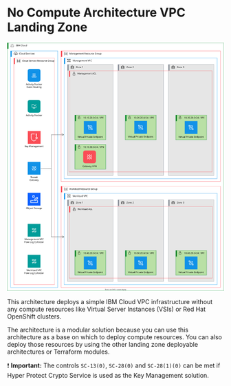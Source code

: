 # No Compute Architecture VPC Landing Zone

![Architecture Diagram for the No Compute Pattern on VPC Landing Zone](https://raw.githubusercontent.com/terraform-ibm-modules/terraform-ibm-landing-zone/main/reference-architectures/vpc.drawio.svg)

This architecture deploys a simple IBM Cloud VPC infrastructure without any compute resources like Virtual Server Instances (VSIs) or Red Hat OpenShift clusters.

The architecture is a modular solution because you can use this architecture as a base on which to deploy compute resources. You can also deploy those resources by using the other landing zone deployable architectures or Terraform modules.

:exclamation: **Important:** The controls `SC-13(0)`, `SC-28(0)` and `SC-28(1)(0)` can be met if Hyper Protect Crypto Service is used as the Key Management solution.
